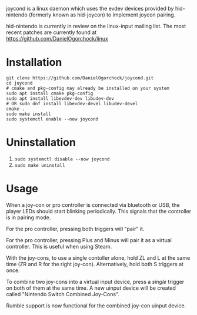 joycond is a linux daemon which uses the evdev devices provided by hid-nintendo (formerly known as hid-joycon) to implement joycon pairing.

hid-nintendo is currently in review on the linux-input mailing list. The most recent patches are currently found at https://github.com/DanielOgorchock/linux

# Installation

```
git clone https://github.com/DanielOgorchock/joycond.git
cd joycond
# cmake and pkg-config may already be installed on your system
sudo apt install cmake pkg-config
sudo apt install libevdev-dev libudev-dev
# OR sudo dnf install libevdev-devel libudev-devel
cmake .
sudo make install
sudo systemctl enable --now joycond
```

# Uninstallation

1. `sudo systemctl disable --now joycond`
2. `sudo make uninstall`

# Usage
When a joy-con or pro controller is connected via bluetooth or USB, the player LEDs should start blinking periodically. This signals that the controller is in pairing mode.

For the pro controller, pressing both triggers will "pair" it.

For the pro controller, pressing Plus and Minus will pair it as a virtual controller.
This is useful when using Steam.

With the joy-cons, to use a single contoller alone, hold ZL and L at the same time (ZR and R for the right joy-con). Alternatively, hold both S triggers at once.

To combine two joy-cons into a virtual input device, press a *single* trigger on both of them at the same time. A new uinput device will be created called "Nintendo Switch Combined Joy-Cons".

Rumble support is now functional for the combined joy-con uinput device.
